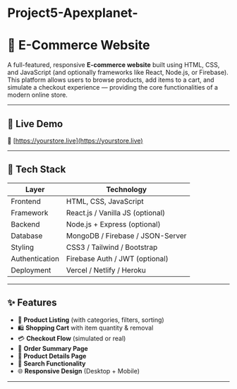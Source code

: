 # Project5-Apexplanet-
# 🛒 E-Commerce Website

A full-featured, responsive **E-commerce website** built using HTML, CSS, and JavaScript (and optionally frameworks like React, Node.js, or Firebase). This platform allows users to browse products, add items to a cart, and simulate a checkout experience — providing the core functionalities of a modern online store.

---

## 🚀 Live Demo

🔗 [https://yourstore.live](https://yourstore.live)

---

## 🧰 Tech Stack

| Layer         | Technology                     |
|---------------|--------------------------------|
| Frontend      | HTML, CSS, JavaScript          |
| Framework     | React.js / Vanilla JS (optional) |
| Backend       | Node.js + Express (optional)   |
| Database      | MongoDB / Firebase / JSON-Server |
| Styling       | CSS3 / Tailwind / Bootstrap    |
| Authentication| Firebase Auth / JWT (optional) |
| Deployment    | Vercel / Netlify / Heroku      |

---

## ✨ Features

- 🏪 **Product Listing** (with categories, filters, sorting)
- 🛍️ **Shopping Cart** with item quantity & removal
- 💳 **Checkout Flow** (simulated or real)
- 🧾 **Order Summary Page**
- 💬 **Product Details Page**
- 🔎 **Search Functionality**
- 🌐 **Responsive Design** (Desktop + Mobile)

---

